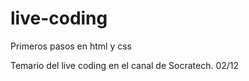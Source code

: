 # live-coding
 Primeros pasos en html y css
 
 
 
Temario del live coding en el canal de Socratech. 
02/12

